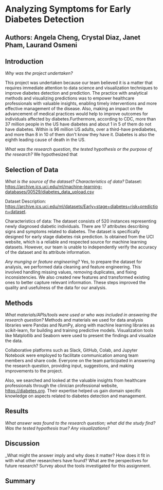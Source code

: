 # Analyzing Symptoms for Early Diabetes Detection

## Authors: Angela Cheng, Crystal Diaz, Janet Pham, Laurand Osmeni

## Introduction
_Why was the project undertaken?_

This project was undertaken because our team believed it is a matter that requires immediate attention to data science and visualization techniques to improve diabetes detection and prediction. The practice with analytical methods and visualizing predictions was to empower healthcare professionals with valuable insights, enabling timely interventions and more effective management of the disease. Also, making an impact on the advancement of medical practices would help to improve outcomes for individuals affected by diabetes.Furthermore, according to CDC, more than 37 million people in the US have diabetes and about 1 in 5 of them do not have diabetes. Within is 96 million US adults, over a third-have prediabetes, and more than 8 in 10 of them don't know they have it. Diabetes is also the eighth leading cause of death in the US. 

_What was the research question, the tested hypothesis or the purpose of the research?_
We hypothesized that

## Selection of Data
_What is the source of the dataset? Characteristics of data?_
Dataset: https://archive.ics.uci.edu/ml/machine-learning-databases/00529/diabetes_data_upload.csv

Dataset Description: https://archive.ics.uci.edu/ml/datasets/Early+stage+diabetes+risk+prediction+dataset.

Characteristics of data: 
The dataset consists of 520 instances representing newly diagnosed diabetic individuals. There are 17 attributes describing signs and symptoms related to diabetes. The dataset is specifically designed for early stage diabetes risk prediction. Is obtained from the UCI website, which is a reliable and respected source for machine learning datasets. However, our team is unable to independently verify the accuracy of the dataset and its attribute information. 

_Any munging or feature engineering?_
Yes, to prepare the dataset for analysis, we performed data cleaning and feature engineering. This involved handling missing values, removing duplicates, and fixing inconsistencies. We also created new features and transformed existing ones to better capture relevant information. These steps improved the quality and usefulness of the data for our analysis.

## Methods
_What materials/APIs/tools were used or who was included in answering the research question?_
Methods and materials we used for data analysis libraries were Pandas and NumPy, along with machine learning libraries as scikit-learn, for building and training predictive models. Visualization tools like Matplotlib and Seaborn were used to present the findings and visualize the data.

Collaborative platforms such as Slack, GitHub, Colab, and Jupyter Notebook were employed to facilitate communication among team members and share code. Everyone on the team participated in answering the research question, providing input, suggestions, and making improvements to the project.

Also, we searched and looked at the valuable insights from healthcare professionals through the clinician professional website, https://diabetes.org. Their expertise helped us gain domain specific knowledge on aspects related to diabetes detection and management.

## Results
_What answer was found to the research question; what did the study find? Was the tested hypothesis true? Any visualizations?_

## Discussion
_What might the answer imply and why does it matter? How does it fit in with what other researchers have found? What are the perspectives for future research? Survey about the tools investigated for this assignment.

## Summary



